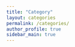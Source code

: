 ```yaml
---
title: "Category"
layout: categories
permalink: /categories/
author_profile: true
sidebar_main: true
---
```

 